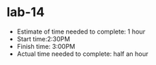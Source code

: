 # lab-14

* Estimate of time needed to complete: 1 hour
* Start time:2:30PM
* Finish time: 3:00PM
* Actual time needed to complete: half an hour